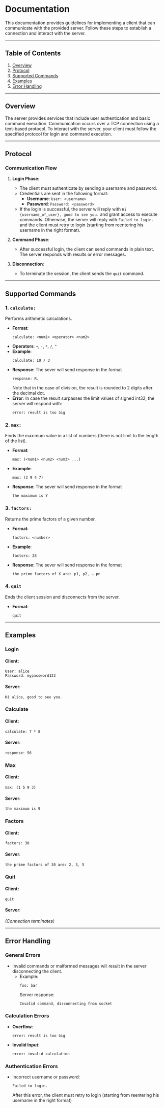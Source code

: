 # Documentation
This documentation provides guidelines for implementing a client that can communicate with the provided server. Follow these steps to establish a connection and interact with the server.

---

## Table of Contents

1. [Overview](#overview)  
2. [Protocol](#protocol)  
3. [Supported Commands](#supported-commands)  
4. [Examples](#examples)  
5. [Error Handling](#error-handling)  

---

## Overview

The server provides services that include user authentication and basic command execution. Communication occurs over a TCP connection using a text-based protocol. To interact with the server, your client must follow the specified protocol for login and command execution.

---

## Protocol

### Communication Flow

1. **Login Phase**:
   - The client must authenticate by sending a username and password.
   - Credentials are sent in the following format:
     - **Username**: `User: <username>`
     - **Password**: `Password: <password>`
   - If the login is successful, the server will reply with `Hi {username_of_user}, good to see you.` and grant access to execute commands. Otherwise, the server will reply with `Failed to login.` and the client must retry to login (starting from reentering his username in the right format).

2. **Command Phase**:
   - After successful login, the client can send commands in plain text. The server responds with results or error messages.

3. **Disconnection**:
   - To terminate the session, the client sends the `quit` command.

---

## Supported Commands

### 1. `calculate:`
Performs arithmetic calculations.

- **Format**:  
  ```
  calculate: <num1> <operator> <num2>
  ```
- **Operators**: `+`, `-`, `*`, `/`, `^`
- **Example**:  
  ```
  calculate: 10 / 3
  ```
- **Response**:
The sever will send response in the format
  ```
  response: R.
  ```
  Note that in the case of division, the result is rounded to 2 digits after the decimal dot.
- **Error**:
  In case the result surpasses the limit values of signed int32, the server will respond with:
  ```
  error: result is too big
  ```
### 2. `max:`
Finds the maximum value in a list of numbers (there is not limit to the length of the list).

- **Format**:  
  ```
  max: (<num1> <num2> <num3> ...)
  ```
- **Example**:  
  ```
  max: (2 9 4 7)
  ```
- **Response**:
  The sever will send response in the format
  ```
  the maximum is Y
  ```

### 3. `factors:`
Returns the prime factors of a given number.

- **Format**:  
  ```
  factors: <number>
  ```
- **Example**:  
  ```
  factors: 28
  ```
- **Response**:
  The sever will send response in the format
  ```
  the prime factors of X are: p1, p2, … pn
  ```

### 4. `quit`
Ends the client session and disconnects from the server.

- **Format**:  
  ```
  quit
  ```

---

## Examples

### Login
#### Client:
```
User: alice
Password: mypassword123
```
#### Server:
```
Hi alice, good to see you.
```

### Calculate
#### Client:
```
calculate: 7 * 8
```
#### Server:
```
response: 56
```

### Max
#### Client:
```
max: (1 5 9 3)
```
#### Server:
```
the maximum is 9
```

### Factors
#### Client:
```
factors: 30
```
#### Server:
```
the prime factors of 30 are: 2, 3, 5
```

### Quit
#### Client:
```
quit
```
#### Server:
*(Connection terminates)*

---

## Error Handling

### General Errors
- Invalid commands or malformed messages will result in the server disconnecting the client.
  - Example:
    ```
    foo: bar
    ```
    Server response:
    ```
    Invalid command, disconnecting from socket
    ```

### Calculation Errors
- **Overflow**:
  ```
  error: result is too big
  ```
- **Invalid Input**:
  ```
  error: invalid calculation
  ```

### Authentication Errors
- Incorrect username or password:
  ```
  Failed to login.
  ```
  After this error, the client must retry to login (starting from reentering his username in the right format)